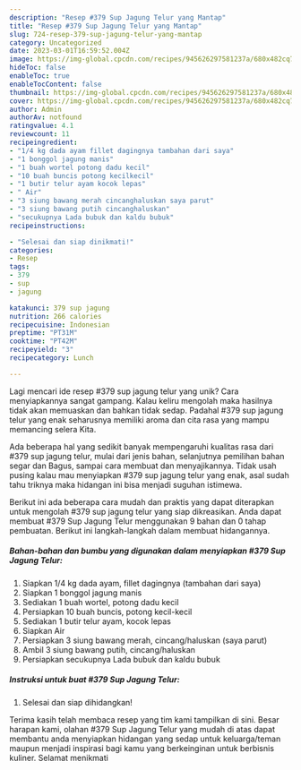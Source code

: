 ```yaml
---
description: "Resep #379 Sup Jagung Telur yang Mantap"
title: "Resep #379 Sup Jagung Telur yang Mantap"
slug: 724-resep-379-sup-jagung-telur-yang-mantap
category: Uncategorized
date: 2023-03-01T16:59:52.004Z
image: https://img-global.cpcdn.com/recipes/945626297581237a/680x482cq70/379-sup-jagung-telur-foto-resep-utama.jpg
hideToc: false
enableToc: true
enableTocContent: false
thumbnail: https://img-global.cpcdn.com/recipes/945626297581237a/680x482cq70/379-sup-jagung-telur-foto-resep-utama.jpg
cover: https://img-global.cpcdn.com/recipes/945626297581237a/680x482cq70/379-sup-jagung-telur-foto-resep-utama.jpg
author: Admin
authorAv: notfound
ratingvalue: 4.1
reviewcount: 11
recipeingredient:
- "1/4 kg dada ayam fillet dagingnya tambahan dari saya"
- "1 bonggol jagung manis"
- "1 buah wortel potong dadu kecil"
- "10 buah buncis potong kecilkecil"
- "1 butir telur ayam kocok lepas"
- " Air"
- "3 siung bawang merah cincanghaluskan saya parut"
- "3 siung bawang putih cincanghaluskan"
- "secukupnya Lada bubuk dan kaldu bubuk"
recipeinstructions:

- "Selesai dan siap dinikmati!"
categories:
- Resep
tags:
- 379
- sup
- jagung

katakunci: 379 sup jagung 
nutrition: 266 calories
recipecuisine: Indonesian
preptime: "PT31M"
cooktime: "PT42M"
recipeyield: "3"
recipecategory: Lunch

---
```





Lagi mencari ide resep #379 sup jagung telur yang unik? Cara menyiapkannya sangat gampang. Kalau keliru mengolah maka hasilnya tidak akan memuaskan dan bahkan tidak sedap. Padahal #379 sup jagung telur yang enak seharusnya memiliki aroma dan cita rasa yang mampu memancing selera Kita.





Ada beberapa hal yang sedikit banyak mempengaruhi kualitas rasa dari #379 sup jagung telur, mulai dari jenis bahan, selanjutnya pemilihan bahan segar dan Bagus, sampai cara membuat dan menyajikannya. Tidak usah pusing kalau mau menyiapkan #379 sup jagung telur yang enak,      asal sudah tahu triknya maka hidangan ini bisa menjadi suguhan istimewa.





















Berikut ini ada beberapa cara mudah dan praktis yang dapat diterapkan untuk mengolah #379 sup jagung telur yang siap dikreasikan. Anda dapat membuat #379 Sup Jagung Telur menggunakan 9 bahan dan 0 tahap pembuatan. Berikut ini langkah-langkah dalam membuat hidangannya.

<!--inarticleads1-->

##### Bahan-bahan dan bumbu yang digunakan dalam menyiapkan #379 Sup Jagung Telur:

1. Siapkan 1/4 kg dada ayam, fillet dagingnya (tambahan dari saya)
1. Siapkan 1 bonggol jagung manis
1. Sediakan 1 buah wortel, potong dadu kecil
1. Persiapkan 10 buah buncis, potong kecil-kecil
1. Sediakan 1 butir telur ayam, kocok lepas
1. Siapkan  Air
1. Persiapkan 3 siung bawang merah, cincang/haluskan (saya parut)
1. Ambil 3 siung bawang putih, cincang/haluskan
1. Persiapkan secukupnya Lada bubuk dan kaldu bubuk




<!--inarticleads2-->

##### Instruksi untuk buat #379 Sup Jagung Telur:


1. Selesai dan siap dihidangkan!



Terima kasih telah membaca resep yang tim kami tampilkan di sini. Besar harapan kami, olahan #379 Sup Jagung Telur yang mudah di atas dapat membantu anda menyiapkan hidangan yang sedap untuk keluarga/teman maupun menjadi inspirasi bagi kamu yang berkeinginan untuk berbisnis kuliner. Selamat menikmati
